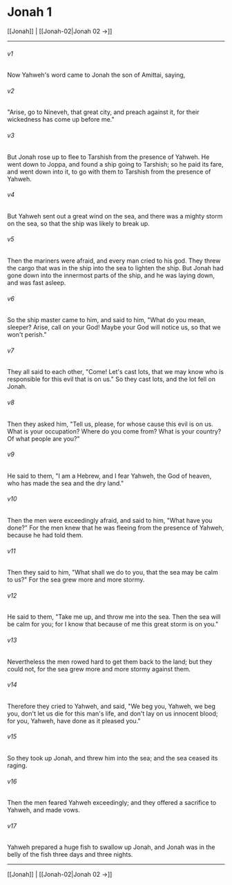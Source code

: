 # Jonah 1

[[Jonah]] | [[Jonah-02|Jonah 02 →]]
***



###### v1 
Now Yahweh's word came to Jonah the son of Amittai, saying, 

###### v2 
"Arise, go to Nineveh, that great city, and preach against it, for their wickedness has come up before me." 

###### v3 
But Jonah rose up to flee to Tarshish from the presence of Yahweh. He went down to Joppa, and found a ship going to Tarshish; so he paid its fare, and went down into it, to go with them to Tarshish from the presence of Yahweh. 

###### v4 
But Yahweh sent out a great wind on the sea, and there was a mighty storm on the sea, so that the ship was likely to break up. 

###### v5 
Then the mariners were afraid, and every man cried to his god. They threw the cargo that was in the ship into the sea to lighten the ship. But Jonah had gone down into the innermost parts of the ship, and he was laying down, and was fast asleep. 

###### v6 
So the ship master came to him, and said to him, "What do you mean, sleeper? Arise, call on your God! Maybe your God will notice us, so that we won't perish." 

###### v7 
They all said to each other, "Come! Let's cast lots, that we may know who is responsible for this evil that is on us." So they cast lots, and the lot fell on Jonah. 

###### v8 
Then they asked him, "Tell us, please, for whose cause this evil is on us. What is your occupation? Where do you come from? What is your country? Of what people are you?" 

###### v9 
He said to them, "I am a Hebrew, and I fear Yahweh, the God of heaven, who has made the sea and the dry land." 

###### v10 
Then the men were exceedingly afraid, and said to him, "What have you done?" For the men knew that he was fleeing from the presence of Yahweh, because he had told them. 

###### v11 
Then they said to him, "What shall we do to you, that the sea may be calm to us?" For the sea grew more and more stormy. 

###### v12 
He said to them, "Take me up, and throw me into the sea. Then the sea will be calm for you; for I know that because of me this great storm is on you." 

###### v13 
Nevertheless the men rowed hard to get them back to the land; but they could not, for the sea grew more and more stormy against them. 

###### v14 
Therefore they cried to Yahweh, and said, "We beg you, Yahweh, we beg you, don't let us die for this man's life, and don't lay on us innocent blood; for you, Yahweh, have done as it pleased you." 

###### v15 
So they took up Jonah, and threw him into the sea; and the sea ceased its raging. 

###### v16 
Then the men feared Yahweh exceedingly; and they offered a sacrifice to Yahweh, and made vows. 

###### v17 
Yahweh prepared a huge fish to swallow up Jonah, and Jonah was in the belly of the fish three days and three nights.

***
[[Jonah]] | [[Jonah-02|Jonah 02 →]]
